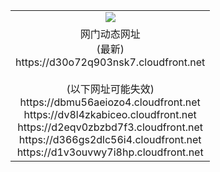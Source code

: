 ﻿<table>
  <tr></tr>
  <tr><td colspan=2 align=center><img src="https://d30o72q903nsk7.cloudfront.net/Up/oGate.jpg" /></td></tr>
  <tr><td colspan=2 align=center>网门动态网址<br/>(最新)
<br>https://d30o72q903nsk7.cloudfront.net
<br/><br/>(以下网址可能失效)
<br>https://dbmu56aeiozo4.cloudfront.net
<br>https://dv8l4zkabiceo.cloudfront.net
<br>https://d2eqv0zbzbd7f3.cloudfront.net
<br>https://d366gs2dlc56i4.cloudfront.net
<br>https://d1v3ouvwy7i8hp.cloudfront.net
    </td>
  </tr>
</table>
